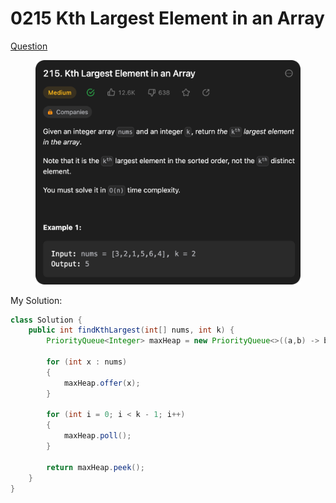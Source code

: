 # 0215 Kth Largest Element in an Array

[Question ](https://leetcode.com/problems/kth-largest-element-in-an-array/description/)

<figure><img src="../.gitbook/assets/image (1).png" alt=""><figcaption></figcaption></figure>



My Solution:

```java
class Solution {
    public int findKthLargest(int[] nums, int k) {
        PriorityQueue<Integer> maxHeap = new PriorityQueue<>((a,b) -> b-a);

        for (int x : nums)
        {
            maxHeap.offer(x);
        }

        for (int i = 0; i < k - 1; i++)
        {
            maxHeap.poll();
        }
        
        return maxHeap.peek();
    }
}
```

